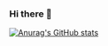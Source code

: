### Hi there 👋

[![Anurag's GitHub stats](https://github-readme-stats.vercel.app/api?username=ianfelps&count_private=true)](https://github.com/anuraghazra/github-readme-stats)
